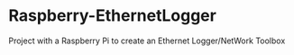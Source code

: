 Raspberry-EthernetLogger
========================

Project with a Raspberry Pi to create an Ethernet Logger/NetWork Toolbox